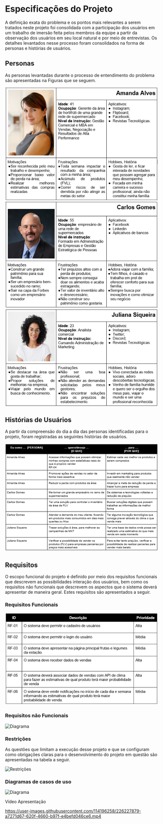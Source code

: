 # Especificações do Projeto


A definição exata do problema e os pontos mais relevantes a serem tratados neste projeto foi consolidada com a participação dos usuários em um trabalho de imersão feita pelos membros da equipe a partir da observação dos usuários em seu local natural e por meio de entrevistas. Os detalhes levantados nesse processo foram consolidados na forma de personas e histórias de usuários.

## Personas

As personas levantadas durante o processo de entendimento do problema são apresentadas na Figuras que se seguem.


![persona1](/docs/img/persona1.png)
![persona2](/docs/img/persona2.png)
![persona3](/docs/img/persona3.png)
## Histórias de Usuários

A partir da compreensão do dia a dia das personas identificadas para o projeto, foram registradas as seguintes histórias de usuários.

![history](/docs/img/history.png)


## Requisitos

O escopo funcional do projeto é definido por meio dos requisitos funcionais que descrevem as possibilidades interação dos usuários, bem como os requisitos não funcionais que descrevem os aspectos que o sistema deverá apresentar de maneira geral. Estes requisitos são apresentados a seguir.

### Requisitos Funcionais

![requesitosf](/docs/img/requesitosf.png)

### Requisitos não Funcionais

![Diagrama](https://user-images.githubusercontent.com/114196258/226227002-b691911b-e520-4c4b-bedc-c9d22a907dfa.png)

### Restrições

As questões que limitam a execução desse projeto e que se configuram como obrigações claras para o desenvolvimento do projeto em questão são apresentadas na tabela a seguir.

![Restrições](https://user-images.githubusercontent.com/114196258/226227238-da07abd5-2b42-4690-840f-617f5531bf7d.png)

### Diagramas de casos de uso

![Diagrama](https://user-images.githubusercontent.com/114196258/226226589-4939b5f9-e8f3-45be-80f0-0a46297374f6.png)

Vídeo Apresentação

https://user-images.githubusercontent.com/114196258/226227879-a7271d67-620f-4660-b97f-e4befd046ce6.mp4



